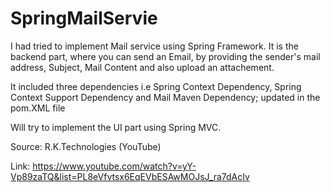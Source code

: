 # SpringMailServie

I had tried to implement Mail service using Spring Framework. It is the backend part, where you can send an Email, by providing the sender's mail address, Subject, Mail Content and also upload an attachement.


It included three dependencies i.e Spring Context Dependency, Spring Context Support Dependency and Mail Maven Dependency; updated in the pom.XML file


Will try to implement the UI part using Spring MVC.

Source: R.K.Technologies (YouTube)


Link: https://www.youtube.com/watch?v=yY-Vp89zaTQ&list=PL8eVfvtsx6EqEVbESAwMOJsJ_ra7dAcIv 
